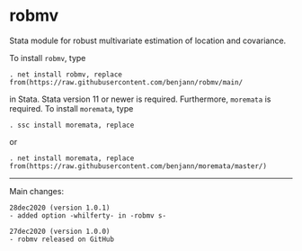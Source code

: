 # robmv
Stata module for robust multivariate estimation of location and covariance.

To install `robmv`, type

    . net install robmv, replace from(https://raw.githubusercontent.com/benjann/robmv/main/

in Stata. Stata version 11 or newer is required. Furthermore, `moremata` is 
required. To install `moremata`, type

    . ssc install moremata, replace

or

    . net install moremata, replace from(https://raw.githubusercontent.com/benjann/moremata/master/)


---

Main changes:

    28dec2020 (version 1.0.1)
    - added option -whilferty- in -robmv s-

    27dec2020 (version 1.0.0)
    - robmv released on GitHub

